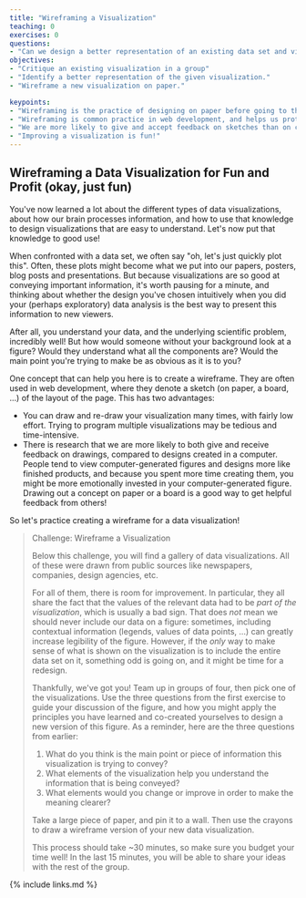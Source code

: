 ```yaml
---
title: "Wireframing a Visualization"
teaching: 0
exercises: 0
questions:
- "Can we design a better representation of an existing data set and visualization?"
objectives:
- "Critique an existing visualization in a group"
- "Identify a better representation of the given visualization."
- "Wireframe a new visualization on paper."

keypoints:
- "Wireframing is the practice of designing on paper before going to the computer."
- "Wireframing is common practice in web development, and helps us proto-type and discuss visualizations."
- "We are more likely to give and accept feedback on sketches than on computer designs."
- "Improving a visualization is fun!"
---
```


## Wireframing a Data Visualization for Fun and Profit (okay, just fun)

You've now learned a lot about the different types of data visualizations, about how our brain 
processes information, and how to use that knowledge to design visualizations that are easy to 
understand. Let's now put that knowledge to good use!

When confronted with a data set, we often say "oh, let's just quickly plot this". Often, these 
plots might become what we put into our papers, posters, blog posts and presentations. But because 
visualizations are so good at conveying important information, it's worth pausing for a minute, and 
thinking about whether the design you've chosen intuitively when you did your (perhaps exploratory) 
data analysis is the best way to present this information to new viewers.

After all, you understand your data, and the underlying scientific problem, incredibly well! But how 
would someone without your background look at a figure? Would they understand what all the components 
are? Would the main point you're trying to make be as obvious as it is to you?

One concept that can help you here is to create a wireframe. They are often used in web development, 
where they denote a sketch (on paper, a board, ...) of the layout of the page. This has two advantages:

* You can draw and re-draw your visualization many times, with fairly low effort. Trying to program 
  multiple visualizations may be tedious and time-intensive.
* There is research that we are more likely to both give and receive feedback on drawings, compared 
  to designs created in a computer. People tend to view computer-generated figures and designs more 
  like finished products, and because you spent more time creating them, you might be more emotionally 
  invested in your computer-generated figure. Drawing out a concept on paper or a board is a good 
  way to get helpful feedback from others!

So let's practice creating a wireframe for a data visualization!

> Challenge: Wireframe a Visualization
>
> Below this challenge, you will find a gallery of data visualizations. All of these were drawn 
> from public sources like newspapers, companies, design agencies, etc.
> 
> For all of them, there is room for improvement. In particular, they all share the fact that 
> the values of the relevant data had to be *part of the visualization*, which is usually a bad 
> sign. That does *not* mean we should never include our data on a figure: sometimes, including 
> contextual information (legends, values of data points, ...) can greatly increase legibility 
> of the figure. However, if the *only* way to make sense of what is shown on the visualization 
> is to include the entire data set on it, something odd is going on, and it might be 
> time for a redesign.
>
> Thankfully, we've got you! Team up in groups of four, then pick one of the visualizations. 
> Use the three questions from the first exercise to guide your discussion of the figure, 
> and how you might apply the principles you have learned and co-created yourselves to 
> design a new version of this figure. As a reminder, here are the three questions from 
> earlier: 
> 
> 1. What do you think is the main point or piece of information this visualization is trying to convey?
> 2. What elements of the visualization help you understand the information that is being conveyed?
> 3. What elements would you change or improve in order to make the meaning clearer?
>
> Take a large piece of paper, and pin it to a wall. Then use the crayons to draw a wireframe version 
> of your new data visualization.
>
> This process should take ~30 minutes, so make sure you budget your time well! In the last 15 minutes, 
> you will be able to share your ideas with the rest of the group.
>


{% include links.md %}


